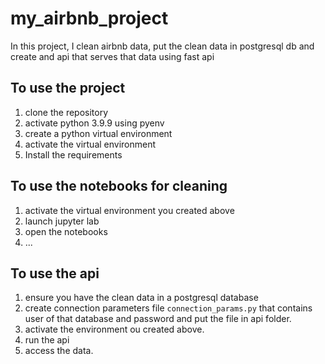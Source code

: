 # my_airbnb_project
In this project, I clean airbnb data, put the clean data in postgresql db and create and api that serves that data using fast api

## To use the project

1. clone the repository
2. activate python 3.9.9 using pyenv
3. create a python virtual environment
4. activate the virtual environment
5. Install the requirements

## To use the notebooks for cleaning
1. activate the virtual environment you created above
2. launch jupyter lab
3. open the notebooks
4. ...

## To use the api
1. ensure you have the clean data in a postgresql database
2. create connection parameters file `connection_params.py` that contains user of that database and password and put the file in api folder.
3. activate the environment ou created above.
4. run the api
5. access the data.